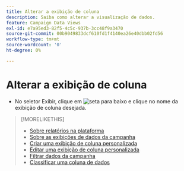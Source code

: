 ```yaml
---
title: Alterar a exibição de coluna
description: Saiba como alterar a visualização de dados.
feature: Campaign Data Views
exl-id: e7a95ed3-82f5-4c5c-937b-3cc48f9a3470
source-git-commit: 00b9049833dcf610fd1f4140ea26e40dbb02fd56
workflow-type: tm+mt
source-wordcount: '0'
ht-degree: 0%

---
```


# Alterar a exibição de coluna

* No seletor Exibir, clique em ![seta para baixo](/help/dsp/assets/chevron-down.png) e clique no nome da exibição de coluna desejada.

>[!MORELIKETHIS]
>
>* [Sobre relatórios na plataforma](campaign-reports-about.md)
>* [Sobre as exibições de dados da campanha](campaign-data-views-about.md)
>* [Criar uma exibição de coluna personalizada](column-view-create.md)
>* [Editar uma exibição de coluna personalizada](column-view-edit.md)
>* [Filtrar dados da campanha](campaign-data-filter.md)
>* [Classificar uma coluna de dados](campaign-data-sort.md)

